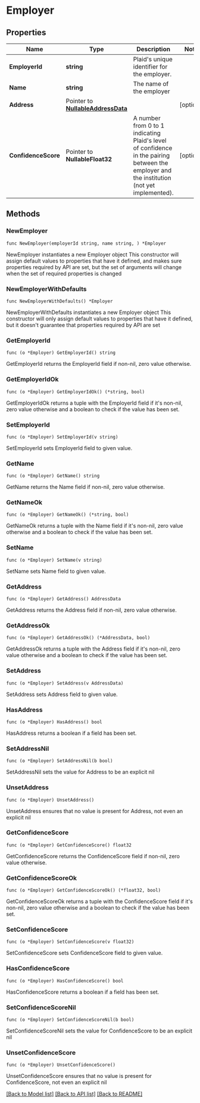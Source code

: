 # Employer

## Properties

Name | Type | Description | Notes
------------ | ------------- | ------------- | -------------
**EmployerId** | **string** | Plaid&#39;s unique identifier for the employer. | 
**Name** | **string** | The name of the employer | 
**Address** | Pointer to [**NullableAddressData**](AddressData.md) |  | [optional] 
**ConfidenceScore** | Pointer to **NullableFloat32** | A number from 0 to 1 indicating Plaid&#39;s level of confidence in the pairing between the employer and the institution (not yet implemented). | [optional] 

## Methods

### NewEmployer

`func NewEmployer(employerId string, name string, ) *Employer`

NewEmployer instantiates a new Employer object
This constructor will assign default values to properties that have it defined,
and makes sure properties required by API are set, but the set of arguments
will change when the set of required properties is changed

### NewEmployerWithDefaults

`func NewEmployerWithDefaults() *Employer`

NewEmployerWithDefaults instantiates a new Employer object
This constructor will only assign default values to properties that have it defined,
but it doesn't guarantee that properties required by API are set

### GetEmployerId

`func (o *Employer) GetEmployerId() string`

GetEmployerId returns the EmployerId field if non-nil, zero value otherwise.

### GetEmployerIdOk

`func (o *Employer) GetEmployerIdOk() (*string, bool)`

GetEmployerIdOk returns a tuple with the EmployerId field if it's non-nil, zero value otherwise
and a boolean to check if the value has been set.

### SetEmployerId

`func (o *Employer) SetEmployerId(v string)`

SetEmployerId sets EmployerId field to given value.


### GetName

`func (o *Employer) GetName() string`

GetName returns the Name field if non-nil, zero value otherwise.

### GetNameOk

`func (o *Employer) GetNameOk() (*string, bool)`

GetNameOk returns a tuple with the Name field if it's non-nil, zero value otherwise
and a boolean to check if the value has been set.

### SetName

`func (o *Employer) SetName(v string)`

SetName sets Name field to given value.


### GetAddress

`func (o *Employer) GetAddress() AddressData`

GetAddress returns the Address field if non-nil, zero value otherwise.

### GetAddressOk

`func (o *Employer) GetAddressOk() (*AddressData, bool)`

GetAddressOk returns a tuple with the Address field if it's non-nil, zero value otherwise
and a boolean to check if the value has been set.

### SetAddress

`func (o *Employer) SetAddress(v AddressData)`

SetAddress sets Address field to given value.

### HasAddress

`func (o *Employer) HasAddress() bool`

HasAddress returns a boolean if a field has been set.

### SetAddressNil

`func (o *Employer) SetAddressNil(b bool)`

 SetAddressNil sets the value for Address to be an explicit nil

### UnsetAddress
`func (o *Employer) UnsetAddress()`

UnsetAddress ensures that no value is present for Address, not even an explicit nil
### GetConfidenceScore

`func (o *Employer) GetConfidenceScore() float32`

GetConfidenceScore returns the ConfidenceScore field if non-nil, zero value otherwise.

### GetConfidenceScoreOk

`func (o *Employer) GetConfidenceScoreOk() (*float32, bool)`

GetConfidenceScoreOk returns a tuple with the ConfidenceScore field if it's non-nil, zero value otherwise
and a boolean to check if the value has been set.

### SetConfidenceScore

`func (o *Employer) SetConfidenceScore(v float32)`

SetConfidenceScore sets ConfidenceScore field to given value.

### HasConfidenceScore

`func (o *Employer) HasConfidenceScore() bool`

HasConfidenceScore returns a boolean if a field has been set.

### SetConfidenceScoreNil

`func (o *Employer) SetConfidenceScoreNil(b bool)`

 SetConfidenceScoreNil sets the value for ConfidenceScore to be an explicit nil

### UnsetConfidenceScore
`func (o *Employer) UnsetConfidenceScore()`

UnsetConfidenceScore ensures that no value is present for ConfidenceScore, not even an explicit nil

[[Back to Model list]](../README.md#documentation-for-models) [[Back to API list]](../README.md#documentation-for-api-endpoints) [[Back to README]](../README.md)


